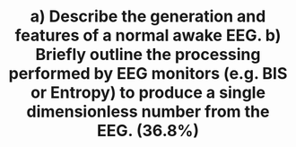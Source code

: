 ---
title: "a) Describe the generation and features of a normal awake EEG. b) Briefly outline the processing performed by EEG monitors (e.g. BIS or Entropy) to produce a single dimensionless number from the EEG. (36.8%)"
entityType: SAQ
exam: PEX
college: ANZCA
year: 2022
sitting: B
question: 13
passRate: 36
EC_expectedDomains:
- "The scalp EEG is a complex electrical signal which derives from the cortex of the brain, with added signal from overlying muscle (EMG) and eyes (EOG)."
- "The cortical component is generated by the summation of excitatory and inhibitory post-synaptic potentials in cortical pyramidal cells (perpendicular to the electrodes)."
- "BIS and Entropy use a frontal electrode array and therefore analyze the frontal lobe EEG."
EC_extraCredit:
- "Better answers described the characteristic EEG changes induced by these agents and how different methods of analysis quantify them – namely time-domain analysis (e.g., burst suppression) and frequency domain analysis (e.g. Fourier analysis leading to \"beta ratio\", \"spectral edge frequency\", \"bi-coherence\" or \"spectral entropy\")."
- "Good coverage of this topic can be found in the latest editions of Miller and Power + Kam."
EC_errorsCommon:
- "This was a question with two parts:"
- "Part (a) (which was generally better answered) required an acceptable description of the awake EEG. This is typically a low-amplitude, high-frequency, random (de-synchronised) waveform. Better answers contained more detail and correct information about expected values and units, with a breakdown of the main frequency bands that contribute to the signal, and a discussion of the influence of EMG and EOG activity."
- "Part (b) required an understanding of how these devices generate their index values. In broad terms, they measure the ratio of power in different frequency bands on the front of the head. These “subparameters” are then used with the device to generate an index number which reflects the loss of frontalis muscle tone and how much the GABAergic drugs are hyperpolarizing the thalamo- cortical system. This number may have some correlation with drug delivery and unconsciousness."
- "The most common issues leading to a low mark were a general lack of detail and explanation, imprecise statements and errors."
- "Descriptions of EEG generation were often vague, inaccurate, or incomplete."
- "Frequency bands were often mixed up and units incorrect (particularly amplitude)."
- "Methods of EEG analysis were often listed – with little detail or description of their relevance."
- "Stating the reference ranges for the BIS and Entropy index is not an explanation of how the index is generated."
- "Although there is limited information from manufacturers on precisely how their devices calculate the indexes, only a general understanding of the principles was required for a pass in the second section."
---
